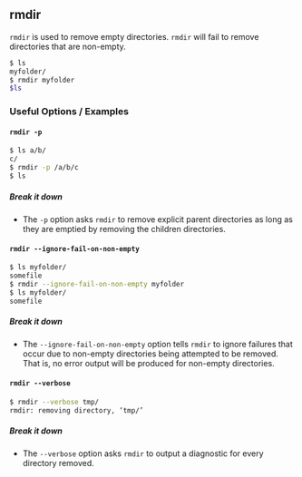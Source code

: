 ---
---
rmdir
--
`rmdir` is used to remove empty directories. `rmdir` will fail to remove directories that are non-empty.

~~~ bash
$ ls
myfolder/
$ rmdir myfolder
$ls

~~~

<!--more-->

### Useful Options / Examples

#### `rmdir -p`
~~~ bash
$ ls a/b/
c/
$ rmdir -p /a/b/c
$ ls

~~~

##### Break it down

* The `-p` option asks `rmdir` to remove explicit parent directories as long as they are emptied by removing the children directories.

#### `rmdir --ignore-fail-on-non-empty`
~~~ bash
$ ls myfolder/
somefile
$ rmdir --ignore-fail-on-non-empty myfolder
$ ls myfolder/
somefile
~~~

##### Break it down
* The `--ignore-fail-on-non-empty` option tells `rmdir` to ignore failures that occur due to non-empty directories being attempted to be removed. That is, no error output will be produced for non-empty directories.

#### `rmdir --verbose`
~~~ bash
$ rmdir --verbose tmp/
rmdir: removing directory, ‘tmp/’
~~~

##### Break it down
* The `--verbose` option asks `rmdir` to output a diagnostic for every directory removed.
